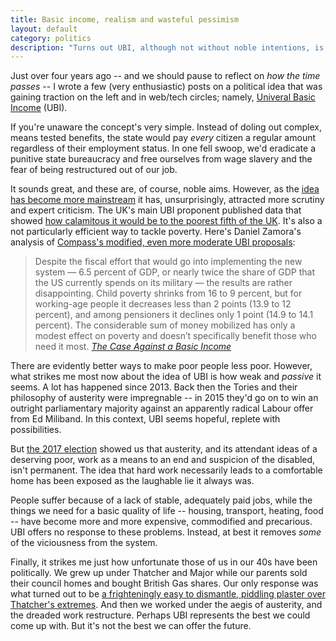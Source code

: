 ```yaml
---
title: Basic income, realism and wasteful pessimism
layout: default
category: politics
description: "Turns out UBI, although not without noble intentions, is a weak, pessimistic response to a depressing world of austerity and insecurity. We should think more critically and tackle longstanding, structural problems."
---
```


Just over four years ago -- and we should pause to reflect on _how the time passes_ -- I wrote a few (very enthusiastic) posts on a political idea that was gaining traction on the left and in web/tech circles; namely, [Univeral Basic Income](/2013/09/basic-income-examples/) (UBI).

If you're unaware the concept's very simple. Instead of doling out complex, means tested benefits, the state would pay _every_ citizen a regular amount regardless of their employment status. In one fell swoop, we'd eradicate a punitive state bureaucracy and free ourselves from wage slavery and the fear of being restructured out of our job.

It sounds great, and these are, of course, noble aims. However, as the [idea has become more mainstream](https://www.theguardian.com/uk-news/2017/dec/25/scotland-universal-basic-income-councils-pilot-scheme) it has, unsurprisingly, attracted more scrutiny and expert criticism. The UK's main UBI proponent published data that showed [how calamitous it would be to the poorest fifth of the UK](https://www.theguardian.com/politics/2015/jan/27/green-party-citizens-income-policy-hits-poor). It's also a not particularly efficient way to tackle poverty. Here's Daniel Zamora's analysis of [Compass's modified, even more moderate UBI proposals](http://www.compassonline.org.uk/publications/universal-basic-income-an-idea-whose-time-has-come/):

> Despite the fiscal effort that would go into implementing the new system — 6.5 percent of GDP, or nearly twice the share of GDP that the US currently spends on its military — the results are rather disappointing. Child poverty shrinks from 16 to 9 percent, but for working-age people it decreases less than 2 points (13.9 to 12 percent), and among pensioners it declines only 1 point (14.9 to 14.1 percent). The considerable sum of money mobilized has only a modest effect on poverty and doesn’t specifically benefit those who need it most. <cite>[The Case Against a Basic Income](https://jacobinmag.com/2017/12/universal-basic-income-inequality-work)</cite>

There are evidently better ways to make poor people less poor. However, what strikes me most now about the idea of UBI is how weak and _passive_ it seems. A lot has happened since 2013. Back then the Tories and their philosophy of austerity were impregnable -- in 2015 they'd go on to win an outright parliamentary majority against an apparently radical Labour offer from Ed Miliband. In this context, UBI seems hopeful, replete with possibilities.

But [the 2017 election](/2017/06/the-left-will-rise-again/) showed us that austerity, and its attendant ideas of a deserving poor, work as a means to an end and suspicion of the disabled, isn't permanent. The idea that hard work necessarily leads to a comfortable home has been exposed as the laughable lie it always was.

People suffer because of a lack of stable, adequately paid jobs, while the things we need for a basic quality of life -- housing, transport, heating, food -- have become more and more expensive, commodified and precarious. UBI offers no response to these problems. Instead, at best it removes _some_ of the viciousness from the system.

Finally, it strikes me just how unfortunate those of us in our 40s have been politically. We grew up under Thatcher and Major while our parents sold their council homes and bought British Gas shares. Our only response was what turned out to be [a frighteningly easy to dismantle, piddling plaster over Thatcher's extremes](https://en.wikipedia.org/wiki/Blairism). And then we worked under the aegis of austerity, and the dreaded work restructure. Perhaps UBI represents the best we could come up with. But it's not the best we can offer the future.
